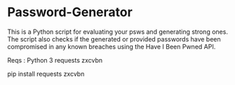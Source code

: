 # Password-Generator
This is a Python script for evaluating your psws and generating strong ones.
The script also checks if the generated or provided passwords have been compromised in any known breaches using the Have I Been Pwned API.

Reqs :
Python 3
requests
zxcvbn

pip install requests zxcvbn
